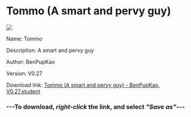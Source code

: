 # Tommo (A smart and pervy guy)

<img src = "https://raw.githubusercontent.com/Arbiter1223/Koukou-Gurashi-Custom-Students/master/Students/Files/Tommo%20(A%20smart%20and%20pervy%20guy).png">

Name: Tommo

Description: A smart and pervy guy

Author: BenPupKao

Version: V0.27

Download link: <a href="https://raw.githubusercontent.com/Arbiter1223/Koukou-Gurashi-Custom-Students/master/Students/Files/Tommo%20(A%20smart%20and%20pervy%20guy)%20-%20BenPupKao%2C%20V0.27.student">Tommo (A smart and pervy guy) - BenPupKao, V0.27.student</a>

### ---**To download, _right-click_ the link, and select _"Save as"_**---

